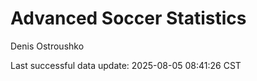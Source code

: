 # Advanced Soccer Statistics
Denis Ostroushko

<!-- gfm -->

Last successful data update: 2025-08-05 08:41:26 CST
